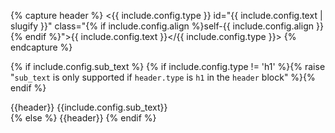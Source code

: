 {% capture header %}
<{{ include.config.type }} id="{{ include.config.text | slugify }}" class="{% if include.config.align %}self-{{ include.config.align }}{% endif %}">{{ include.config.text }}</{{ include.config.type }}>
{% endcapture %}

{% if include.config.sub_text %}
{% if include.config.type != 'h1' %}{% raise "`sub_text` is only supported if `header.type` is `h1` in the `header` block" %}{% endif %}
<div class="flex flex-col gap-2">
{{header}}
<span class="text-xl font-light">{{include.config.sub_text}}</span>
</div>
{% else %}
{{header}}
{% endif %}
